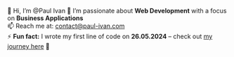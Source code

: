 👋 Hi, I’m @Paul Ivan
👀 I’m passionate about **Web Development** with a focus on **Business Applications**  
📫 Reach me at: [contact@paul-ivan.com](mailto:contact@paul-ivan.com)  
⚡ **Fun fact:** I wrote my first line of code on **26.05.2024** – check out [my journey here](https://paul-ivan.com) 🚀
<!---
NaviPlau/NaviPlau is a ✨ special ✨ repository because its `README.md` (this file) appears on your GitHub profile.
You can click the Preview link to take a look at your changes.
--->
